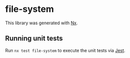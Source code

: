# file-system

This library was generated with [Nx](https://nx.dev).

## Running unit tests

Run `nx test file-system` to execute the unit tests via [Jest](https://jestjs.io).
